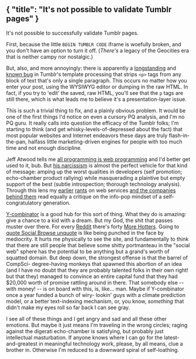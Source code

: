 { "title": "It's not possible to validate Tumblr pages" }
---
It's not possible to successfully validate Tumblr pages.

First, because the little `BEGIN TUMBLR CODE` iframe is woefully broken, and you
don't have an option to turn it off. (*There's* a legacy of the Geocities era
that is neither campy nor nostalgic.)

But, also, and more annoyingly: there is apparently a
[longstanding](http://getsatisfaction.com/tumblr/topics/why_does_tumblr_strip_p_tags_from_posts)
and
[known bug](http://blog.gesteves.com/post/64395827/tumblr-annoyance)
in Tumblr's template processing that strips `<p>` tags from any block of text
that's only a single paragraph. This occurs no matter how you enter your post,
using the WYSIWYG editor or dumping in the raw HTML. In fact, if you try to
'edit' the saved, raw HTML, you'll see that the `p` tags are still there, which
is what leads me to believe it's a presentation-layer issue.

This is such a trivial thing to fix, and a plainly obvious problem. It would be
one of the first things I'd notice on even a cursory PQ analysis, and I'm no PQ
guru. It really calls into question the efficacy of the Tumblr folks; I'm
starting to think (and get whisky-levels-of-depressed about the fact) that most
popular websites and Internet endeavors these days are truly flash-in-the-pan,
halfass little marketing-driven engines for people with too much time and not
enough discipline.

Jeff Atwood tells me
[all programming is web programming](http://www.codinghorror.com/blog/archives/001296.html)
and I'd better get used to it, bub. But
[his narcissism](http://www.codinghorror.com/blog/archives/001298.html)
is almost the perfect vehicle for that kind of message: amping up the worst
qualities in developers (self promotion; echo-chamber product rallying) while
masquerading a plaintive but empty support of the best (subtle introspection;
thorough technology analysis). Through this lens my
[earlier](http://bourgon.org/2009/2/9)
[rants](http://bourgon.org/2009/2/24)
on web services
[and the companies behind them](http://bourgon.org/2009/3/22)
read equally a critique on the info-pop mindset of a self-congratulatory
generation.

[Y-combinator](http://www.ycombinator.com)
is a good hub for this sort of thing. What they do is amazing: give a chance to
a kid with a dream. But my God, the shit that passes muster over there. For
every
[Reddit](http://www.reddit.com)
there's forty
[More Hotters](http://morehotter.com/).
Going to
[quote Social Browse unquote](http://socialbrowse.com)
is like being punched in the face by mediocrity. It hurts me physically to see
the site, and fundamentally to think that there are still people that believe
some shitty portmanteau in the "social web" sphere has the potential to be
anything but a grand's worth of squatted domain. But deep down, the strongest
offense is that the barrel of CompSci- degree-having monkeys that spawned this
abortion of an idea (and I have no doubt that they are probably talented folks
in their own right! but that they) managed to convince an entire capital fund
that they had $20,000 worth of promise rattling around in there. That somebody
else -- with money! -- is on board with this, is, like... man. Maybe if
Y-combinator once a year funded a bunch of wiry- lookin' guys with a climate
prediction model, or a better text-indexing mechanism, or, you know, *something*
that didn't make my eyes roll so far back I can see gray.

I see all of these things and I get angry and sad and all these other emotions.
But maybe it just means I'm traveling in the wrong circles; raging against the
digerati echo-chamber is satisfying, but probably just intellectual
masturbation. If anyone knows where I can go for the latest-and-greatest in
meaningful technology work, please, by all means, clue a brother in. Otherwise
I'm reduced to a downward spiral of self-loathing.
